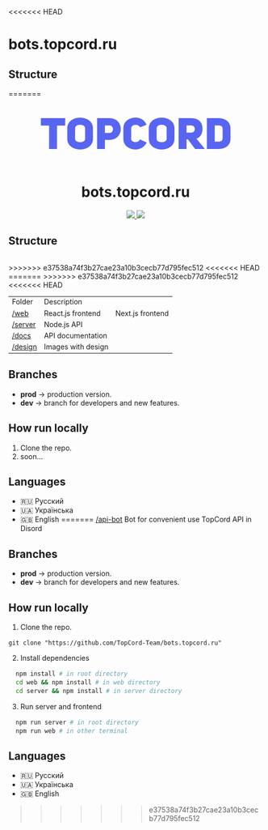 <<<<<<< HEAD
# bots.topcord.ru


## Structure
<table>
=======
<div style="padding: 5%; margin: 2.5%; 0" align="center">
    <img src="./github-logo.png" />
</div>

<h1 align="center">bots.topcord.ru</h1>

<div align="center"> 
    <a href="https://discord.gg/ryk4K5kRJq">
        <img src="https://img.shields.io/discord/761596363795988561" />
    </a>
       <a href="https://github.com/vitaliyirtlach/riod.js">
        <img src="https://img.shields.io/github/stars/TopCord-Team/bots.topcord.ru?style=social" />
    </a>
</div>

## Structure

<table> 
>>>>>>> e37538a74f3b27cae23a10b3cecb77d795fec512
  <tr>
     <td>Folder</td>
     <td>Description</td>
  </tr>
  <tr>
    <td><a href="web">/web</a></td>
<<<<<<< HEAD
    <td>React.js frontend</td>
=======
    <td>Next.js frontend</td>
>>>>>>> e37538a74f3b27cae23a10b3cecb77d795fec512
  </tr>
  <tr>
    <td><a href="server">/server</a></td>
    <td>Node.js API</td>
  </tr>
  <tr>
    <td><a href="docs">/docs</a></td>
    <td>API documentation</td>
  </tr>
  <tr>
    <td><a href="desing">/design</a></td>
    <td>Images with design</td>
  </tr>
<<<<<<< HEAD
</table>

## Branches
- __prod__ -> production version.
- __dev__ -> branch for developers and new features.

## How run locally
1. Clone the repo.
2. soon...

## Languages
- 🇷🇺 Русский
- 🇺🇦 Українська
- 🇬🇧 English
=======
  <tr>
    <td><a href="desing">/api-bot</a></td>
    <td>Bot for convenient use TopCord API in Disord</td>
  </tr>
</table>

## Branches

-   **prod** -> production version.
-   **dev** -> branch for developers and new features.

## How run locally

1. Clone the repo.

```git
git clone "https://github.com/TopCord-Team/bots.topcord.ru"
```

2. Install dependencies

```bash
  npm install # in root directory
  cd web && npm install # in web directory
  cd server && npm install # in server directory
```

3. Run server and frontend

```bash
  npm run server # in root directory
  npm run web # in other terminal
```

## Languages

-   🇷🇺 Русский
-   🇺🇦 Українська
-   🇬🇧 English
>>>>>>> e37538a74f3b27cae23a10b3cecb77d795fec512
